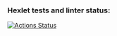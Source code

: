 ### Hexlet tests and linter status:
[![Actions Status](https://github.com/AnnaLobko/layout-designer-project-58/workflows/hexlet-check/badge.svg)](https://github.com/AnnaLobko/layout-designer-project-58/actions)
